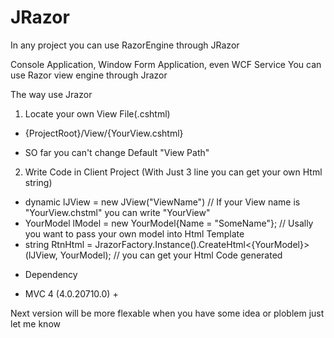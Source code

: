 JRazor
======

In any project you can use RazorEngine through JRazor 

Console Application, Window Form Application, even WCF Service 
You can use Razor view engine through Jrazor 

The way use Jrazor 


1. Locate your own View File(.cshtml) 
 - {ProjectRoot}/View/{YourView.cshtml}
 * SO far you can't change Default "View Path"

2. Write Code in Client Project (With Just 3 line you can get your own Html string) 
 
 - dynamic lJView = new JView("ViewName") // If your View name is "YourView.chstml" you can write "YourView"
 - YourModel lModel = new YourModel{Name = "SomeName"}; // Usally you want to pass your own model into Html Template 
 - string RtnHtml = JrazorFactory.Instance().CreateHtml<{YourModel}>(lJView, YourModel); // you can get your Html Code generated 


* Dependency 
 - MVC 4 (4.0.20710.0) + 



Next version will be more flexable
when you have some idea or ploblem just let me know 

